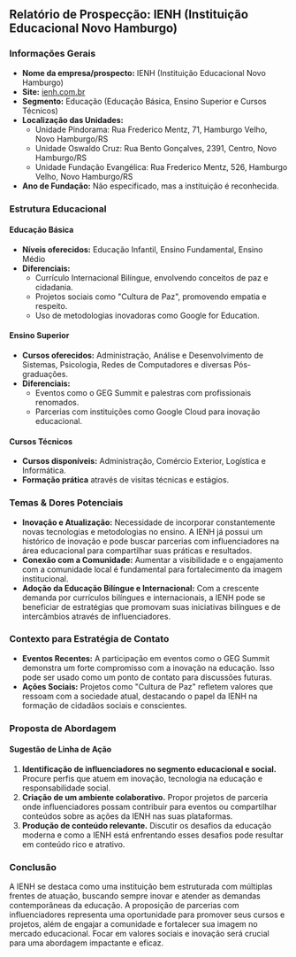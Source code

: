 ## Relatório de Prospecção: IENH (Instituição Educacional Novo Hamburgo)

### Informações Gerais
- **Nome da empresa/prospecto:** IENH (Instituição Educacional Novo Hamburgo)
- **Site:** [ienh.com.br](http://www.ienh.com.br)
- **Segmento:** Educação (Educação Básica, Ensino Superior e Cursos Técnicos)
- **Localização das Unidades:**
  - Unidade Pindorama: Rua Frederico Mentz, 71, Hamburgo Velho, Novo Hamburgo/RS
  - Unidade Oswaldo Cruz: Rua Bento Gonçalves, 2391, Centro, Novo Hamburgo/RS
  - Unidade Fundação Evangélica: Rua Frederico Mentz, 526, Hamburgo Velho, Novo Hamburgo/RS
- **Ano de Fundação:** Não especificado, mas a instituição é reconhecida.

### Estrutura Educacional
#### Educação Básica
- **Níveis oferecidos:** Educação Infantil, Ensino Fundamental, Ensino Médio
- **Diferenciais:**
  - Currículo Internacional Bilíngue, envolvendo conceitos de paz e cidadania.
  - Projetos sociais como "Cultura de Paz", promovendo empatia e respeito.
  - Uso de metodologias inovadoras como Google for Education.

#### Ensino Superior
- **Cursos oferecidos:** Administração, Análise e Desenvolvimento de Sistemas, Psicologia, Redes de Computadores e diversas Pós-graduações.
- **Diferenciais:**
  - Eventos como o GEG Summit e palestras com profissionais renomados.
  - Parcerias com instituições como Google Cloud para inovação educacional.

#### Cursos Técnicos
- **Cursos disponíveis:** Administração, Comércio Exterior, Logística e Informática.
- **Formação prática** através de visitas técnicas e estágios.

### Temas & Dores Potenciais
- **Inovação e Atualização:** Necessidade de incorporar constantemente novas tecnologias e metodologias no ensino. A IENH já possui um histórico de inovação e pode buscar parcerias com influenciadores na área educacional para compartilhar suas práticas e resultados.
- **Conexão com a Comunidade:** Aumentar a visibilidade e o engajamento com a comunidade local é fundamental para fortalecimento da imagem institucional.
- **Adoção da Educação Bilíngue e Internacional:** Com a crescente demanda por currículos bilíngues e internacionais, a IENH pode se beneficiar de estratégias que promovam suas iniciativas bilíngues e de intercâmbios através de influenciadores.

### Contexto para Estratégia de Contato
- **Eventos Recentes:** A participação em eventos como o GEG Summit demonstra um forte compromisso com a inovação na educação. Isso pode ser usado como um ponto de contato para discussões futuras.
- **Ações Sociais:** Projetos como "Cultura de Paz" refletem valores que ressoam com a sociedade atual, destacando o papel da IENH na formação de cidadãos sociais e conscientes.

### Proposta de Abordagem
#### Sugestão de Linha de Ação
1. **Identificação de influenciadores no segmento educacional e social.** Procure perfis que atuem em inovação, tecnologia na educação e responsabilidade social.
2. **Criação de um ambiente colaborativo.** Propor projetos de parceria onde influenciadores possam contribuir para eventos ou compartilhar conteúdos sobre as ações da IENH nas suas plataformas.
3. **Produção de conteúdo relevante.** Discutir os desafios da educação moderna e como a IENH está enfrentando esses desafios pode resultar em conteúdo rico e atrativo.

### Conclusão
A IENH se destaca como uma instituição bem estruturada com múltiplas frentes de atuação, buscando sempre inovar e atender as demandas contemporâneas da educação. A proposição de parcerias com influenciadores representa uma oportunidade para promover seus cursos e projetos, além de engajar a comunidade e fortalecer sua imagem no mercado educacional. Focar em valores sociais e inovação será crucial para uma abordagem impactante e eficaz.